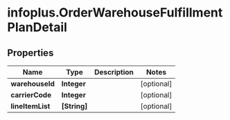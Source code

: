 # infoplus.OrderWarehouseFulfillmentPlanDetail

## Properties
Name | Type | Description | Notes
------------ | ------------- | ------------- | -------------
**warehouseId** | **Integer** |  | [optional] 
**carrierCode** | **Integer** |  | [optional] 
**lineItemList** | **[String]** |  | [optional] 


